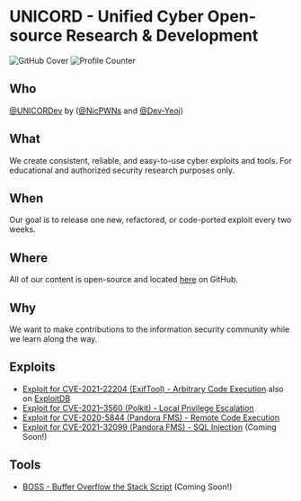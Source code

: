 # UNICORD - Unified Cyber Open-source Research & Development
![GitHub Cover](https://user-images.githubusercontent.com/23003787/171518481-f246a6c5-473f-4076-bcd6-3cfe094ac321.png)
![Profile Counter](https://komarev.com/ghpvc/?username=UNICORDev&color=blue)

## Who
[@UNICORDev](https://unicord.dev) by ([@NicPWNs](https://github.com/NicPWNs) and [@Dev-Yeoj](https://github.com/Dev-Yeoj))

## What
We create consistent, reliable, and easy-to-use cyber exploits and tools. For educational and authorized security research purposes only.

## When
Our goal is to release one new, refactored, or code-ported exploit every two weeks.

## Where
All of our content is open-source and located [here](https://unicord.dev) on GitHub.

## Why
We want to make contributions to the information security community while we learn along the way.

## Exploits
- [Exploit for CVE-2021-22204 (ExifTool) - Arbitrary Code Execution](https://github.com/UNICORDev/exploit-CVE-2021-22204) also on [ExploitDB](https://www.exploit-db.com/exploits/50911)
- [Exploit for CVE-2021–3560 (Polkit) - Local Privilege Escalation](https://github.com/UNICORDev/exploit-CVE-2021-3560)
- [Exploit for CVE-2020-5844 (Pandora FMS) - Remote Code Execution](https://github.com/UNICORDev/exploit-CVE-2020-5844)
- [Exploit for CVE-2021-32099 (Pandora FMS) - SQL Injection](https://github.com/UNICORDev/exploit-CVE-2021-32099) (Coming Soon!)

## Tools
- [BOSS - Buffer Overflow the Stack Script](https://github.com/UNICORDev/BOSS) (Coming Soon!)
